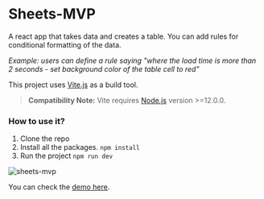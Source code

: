# Sheets-MVP
A react app that takes data and creates a table. You can add rules for conditional formatting of the data.

*Example: users can define a rule saying "where the load time is more than 2 seconds - set background color of the table cell to red"*


This project uses [Vite.js](https://vitejs.dev/) as a build tool.

> **Compatibility Note:**
> Vite requires [Node.js](https://nodejs.org/en/) version >=12.0.0.

### How to use it?
1. Clone the repo
```  ```
2. Install all the packages.
``` npm install ```
3. Run the project
``` npm run dev ``` 

![sheets-mvp](app-screenshot.png)

You can check the [demo here](https://sheets-mvp.netlify.app/).
